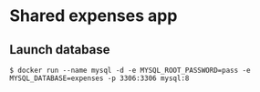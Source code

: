 # Shared expenses app
## Launch database
```
$ docker run --name mysql -d -e MYSQL_ROOT_PASSWORD=pass -e MYSQL_DATABASE=expenses -p 3306:3306 mysql:8
```


